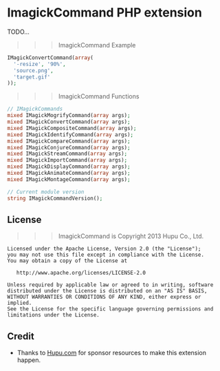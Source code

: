 ImagickCommand PHP extension
============================

TODO...

>>> ImagickCommand Example

```php
IMagickConvertCommand(array(
  '-resize', '90%',
  'source.png',
  'target.gif'
));
```

>>> ImagickCommand Functions

```php
// IMagickCommands
mixed IMagickMogrifyCommand(array args);
mixed IMagickConvertCommand(array args);
mixed IMagickCompositeCommand(array args);
mixed IMagickIdentifyCommand(array args);
mixed IMagickCompareCommand(array args);
mixed IMagickConjureCommand(array args);
mixed IMagickStreamCommand(array args);
mixed IMagickImportCommand(array args);
mixed IMagickDisplayCommand(array args);
mixed IMagickAnimateCommand(array args);
mixed IMagickMontageCommand(array args);

// Current module version
string IMagickCommandVersion();
```

License
-------

>>> ImagickCommand is Copyright 2013 Hupu Co., Ltd.

    Licensed under the Apache License, Version 2.0 (the "License");
    you may not use this file except in compliance with the License.
    You may obtain a copy of the License at
    
       http://www.apache.org/licenses/LICENSE-2.0
    
    Unless required by applicable law or agreed to in writing, software
    distributed under the License is distributed on an "AS IS" BASIS,
    WITHOUT WARRANTIES OR CONDITIONS OF ANY KIND, either express or implied.
    See the License for the specific language governing permissions and
    limitations under the License.

Credit
------

* Thanks to [Hupu.com](http://www.hupu.com) for sponsor resources to make
  this extension happen.
